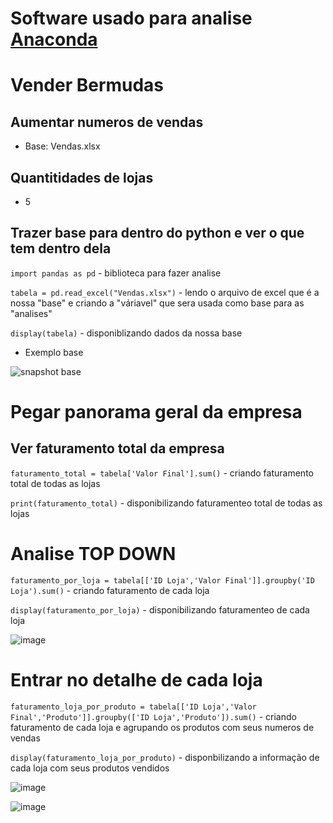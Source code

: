 # Software usado para analise [Anaconda](https://www.anaconda.com/)

# Vender Bermudas
## Aumentar numeros de vendas
- Base: Vendas.xlsx
## Quantitidades de lojas
- 5

## Trazer base para dentro do python e ver o que tem dentro dela
`import pandas as pd` - biblioteca para fazer analise

`tabela = pd.read_excel("Vendas.xlsx")` - lendo o arquivo de excel que é a nossa "base" e criando a "váriavel" que sera usada como base para as "analises"

`display(tabela)` - disponiblizando dados da nossa base
- Exemplo base
  
![snapshot base](https://github.com/user-attachments/assets/35e5be86-2889-404d-a51f-b4f32493ca8d)

# Pegar panorama geral da empresa
## Ver faturamento total da empresa

`faturamento_total = tabela['Valor Final'].sum()` - criando faturamento total de todas as lojas

`print(faturamento_total)` - disponibilizando faturamenteo total de todas as lojas

# Analise TOP DOWN 

`faturamento_por_loja = tabela[['ID Loja','Valor Final']].groupby('ID Loja').sum()` - criando faturamento de cada loja

`display(faturamento_por_loja)` - disponibilizando faturamenteo de cada loja

![image](https://github.com/user-attachments/assets/afeb4d86-c24f-4383-b53d-e1ebb358f9ee)

# Entrar no detalhe de cada loja

`faturamento_loja_por_produto = tabela[['ID Loja','Valor Final','Produto']].groupby(['ID Loja','Produto']).sum()` - criando faturamento de cada loja e agrupando os produtos com seus numeros de vendas

`display(faturamento_loja_por_produto)` - disponbilizando a informação de cada loja com seus produtos vendidos

![image](https://github.com/user-attachments/assets/be79bac5-fe42-4356-9648-1f00fbb89cc2)

![image](https://github.com/user-attachments/assets/17b8b3b8-2b7a-410a-a4ce-acf24d890423)






